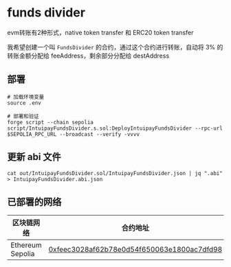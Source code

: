 # funds divider

evm转账有2种形式，native token transfer 和 ERC20 token transfer

我希望创建一个叫 `FundsDivider` 的合约，通过这个合约进行转账，自动将 3% 的转账金额分配给 feeAddress，剩余部分分配给 destAddress

## 部署

```shell
# 加载环境变量
source .env

# 部署和验证
forge script --chain sepolia script/IntuipayFundsDivider.s.sol:DeployIntuipayFundsDivider --rpc-url $SEPOLIA_RPC_URL --broadcast --verify -vvvv
```

## 更新 abi 文件

```shell
cat out/IntuipayFundsDivider.sol/IntuipayFundsDivider.json | jq ".abi" > IntuipayFundsDivider.abi.json
```

## 已部署的网络

| 区块链网络 | 合约地址 | 手续费地址 | 管理员地址 |
| --- | --- | --- | --- |
| Ethereum Sepolia | [0xfeec3028af62b78e0d54f650063e1800ac7dfd98](https://sepolia.etherscan.io/address/0xfeec3028af62b78e0d54f650063e1800ac7dfd98) | 0x720aC46FdB6da28FA751bc60AfB8094290c2B4b7 | 0x7e727520B29773e7F23a8665649197aAf064CeF1 |

